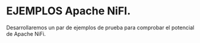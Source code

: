 # EJEMPLOS Apache NiFI.

Desarrollaremos un par de ejemplos de prueba para comprobar el potencial de Apache NiFi.
